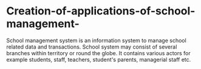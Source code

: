 # Creation-of-applications-of-school-management-
School management system is an information system to manage school related data and transactions. School system may consist of several branches within territory or round the globe. It contains various actors for example students, staff, teachers, student's parents, managerial staff etc.
